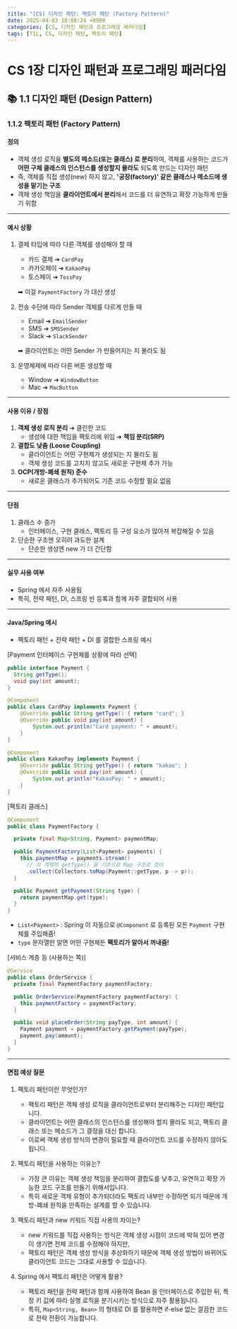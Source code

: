 ```yaml
---
title: "[CS] 디자인 패턴: 팩토리 패턴 (Factory Pattern)"
date: 2025-04-03 18:08:24 +0900
categories: [CS, 디자인 패턴과 프로그래밍 패러다임]
tags: [TIL, CS, 디자인 패턴, 팩토리 패턴]
---
```

# CS 1장 디자인 패턴과 프로그래밍 패러다임
## 📚 1.1 디자인 패턴 (Design Pattern)

### 1.1.2 팩토리 패턴 (Factory Pattern)
#### 정의
- 객체 생성 로직을 **별도의 메소드(또는 클래스) 로 분리**하여, 객체를 사용하는 코드가 **어떤 구체 클래스의 인스턴스를 생성할지 몰라도** 되도록 만드는 디자인 패턴
- 즉, 객체를 직접 생성(new) 하지 않고, **'공장(factory)' 같은 클래스나 메소드에 생성을 맡기는 구조**
- 객체 생성 책임을 **클라이언트에서 분리**해서 코드를 더 유연하고 확장 가능하게 만들기 위함

---
#### 예시 상황
1. 결제 타입에 따라 다른 객체를 생성해야 할 때
   - 카드 결제 ➔ `CardPay`
   - 카카오페이 ➔ `KakaoPay`
   - 토스페이 ➔ `TossPay`
   
   ➡︎ 이걸 `PaymentFactory` 가 대신 생성
2. 전송 수단에 따라 Sender 객체를 다르게 만들 때
   - Email ➔ `EmailSender`
   - SMS ➔ `SMSSender`
   - Slack ➔ `SlackSender`
   
   ➡︎ 클라이언트는 어떤 Sender 가 만들어지는 지 몰라도 됨
3. 운영체제에 따라 다른 버튼 생성할 때
   - Window ➔ `WindowButton`
   - Mac ➔ `MacButton`
 
--- 
#### 사용 이유 / 장점
1. **객체 생성 로직 분리** ➔ 클린한 코드
   - 생성에 대한 책임을 팩토리에 위임 ➔ **책임 분리(SRP)**
2. **결합도 낮춤 (Loose Coupling)**
   - 클라이언트는 어떤 구현제가 생성되는 지 몰라도 됨
   - 객체 생성 코드를 고치지 않고도 새로운 구현체 추가 가능
3. **OCP(개방-폐쇄 원칙) 준수**
   - 새로운 클래스가 추가되어도 기존 코드 수정할 필요 없음

---
#### 단점
1. 클래스 수 증가
   - 인터페이스, 구현 클래스, 팩토리 등 구성 요소가 많아져 복잡해질 수 있음
2. 단순한 구조엔 오히려 과도한 설계
   - 단순한 생성엔 new 가 더 간단함

---
#### 실무 사용 여부
- Spring 에서 자주 사용됨
- 특히, 전략 패턴, DI, 스프링 빈 등록과 함께 자주 결합되어 사용

---
#### Java/Spring 예시
- 팩토리 패턴 + 전략 패턴 + DI 를 결합한 스프링 예시

[Payment 인터페이스 구현체를 상황에 따라 선택]

```java
public interface Payment {
  String getType();
  void pay(int amount);
}

@Component
public class CardPay implements Payment {
    @Override public String getType() { return "card"; }
    @Override public void pay(int amount) {
        System.out.println("Card payment: " + amount);
    }
}

@Component
public class KakaoPay implements Payment {
    @Override public String getType() { return "kakao"; }
    @Override public void pay(int amount) {
        System.out.println("KakaoPay: " + amount);
    }
}

```

[팩토리 클래스]

```java
@Component
public class PaymentFactory {

  private final Map<String, Payment> paymentMap;

  public PaymentFactory(List<Payment> payments) {
    this.paymentMap = payments.stream()
      // 각 객체의 getType() 을 기준으로 Map 구조로 정리
      .collect(Collectors.toMap(Payment::getType, p -> p));
  }

  public Payment getPayment(String type) {
    return paymentMap.get(type);
  }
}

```
- `List<Payment>` : Spring 이 자동으로 `@Component` 로 등록된 모든 `Payment` 구현체를 주입해줌!
- `type` 문자열만 알면 어떤 구현체든 **팩토리가 알아서 꺼내줌!**

[서비스 계층 등 (사용하는 쪽)]

```java
@Service
public class OrderService {
  private final PaymentFactory paymentFactory;

  public OrderService(PaymentFactory paymentFactory) {
    this.paymentFactory = paymentFactory;
  }

  public void placeOrder(String payType, int amount) {
    Payment payment = paymentFactory.getPayment(payType);
    payment.pay(amount);
  }
}

```

---
#### 면접 예상 질문
1. 팩토리 패턴이란 무엇인가?
   - 팩토리 패턴은 객체 생성 로직을 클라이언트로부터 분리해주는 디자인 패턴입니다.
   - 클라이언트는 어떤 클래스의 인스턴스를 생성해야 할지 몰라도 되고, 팩토리 클래스 또는 메소드가 그 결정을 대신 합니다.
   - 이로써 객체 생성 방식의 변경이 필요할 때 클라이언트 코드를 수정하지 않아도 됩니다.

2. 팩토리 패턴을 사용하는 이유는?
   - 가장 큰 이유는 객체 생성 책임을 분리하여 결합도를 낮추고, 유연하고 확장 가능한 코드 구조를 만들기 위해서입니다.
   - 특히 새로운 객체 유형이 추가되더라도 팩토리 내부만 수정하면 되기 때문에 개방-폐쇄 원칙을 만족하는 설계를 할 수 있습니다.

3. 팩토리 패턴과 new 키워드 직접 사용의 차이는?
   - new 키워드를 직접 사용하는 방식은 객체 생성 시점이 코드에 박혀 있어 변경이 생기면 전체 코드를 수정해야 하지만,
   - 팩토리 패턴은 객체 생성 방식을 추상화하기 때문에 객체 생성 방법이 바뀌어도 클라이언트 코드는 그대로 사용할 수 있습니다.

4. Spring 에서 팩토리 패턴은 어떻게 활용?
   - 팩토리 패턴을 전략 패턴과 함께 사용하여 Bean 을 인터페이스로 주입한 뒤, 특정 키 값에 따라 실행 로직을 분기시키는 방식으로 자주 활용됩니다.
   - 특히, `Map<String, Bean>` 의 형태로 DI 를 활용하면 if-else 없는 깔끔한 코드로 전략 전환이 가능합니다.
